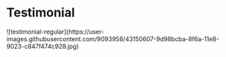 # Testimonial <Badge text="todo" type="warn" vertical="middle" />
<Todo name="testimonial-regular" />
![testimonial-regular](https://user-images.githubusercontent.com/9093958/43150607-9d98bcba-8f6a-11e8-9023-c847f474c928.jpg)